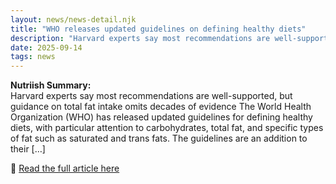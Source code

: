 ```yaml
---
layout: news/news-detail.njk
title: "WHO releases updated guidelines on defining healthy diets"
description: "Harvard experts say most recommendations are well-supported, but guidance on total fat intake omits decades of evidence The World Health Organization "
date: 2025-09-14
tags: news
---
```


**Nutriish Summary:**  
Harvard experts say most recommendations are well-supported, but guidance on total fat intake omits decades of evidence The World Health Organization (WHO) has released updated guidelines for defining healthy diets, with particular attention to carbohydrates, total fat, and specific types of fat such as saturated and trans fats. The guidelines are an addition to their […]

🔗 [Read the full article here](https://nutritionsource.hsph.harvard.edu/2023/07/17/who-updated-guidelines-healthy-diets-total-fat/)
